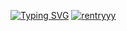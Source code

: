 [![Typing SVG](https://readme-typing-svg.demolab.com/?lines=click+on+fischl+:3;mrrrrrrrp)](https://git.io/typing-svg)
[![rentryyy](https://files.catbox.moe/orqv3g.png)](https://rentry.co/catnapper)
 

